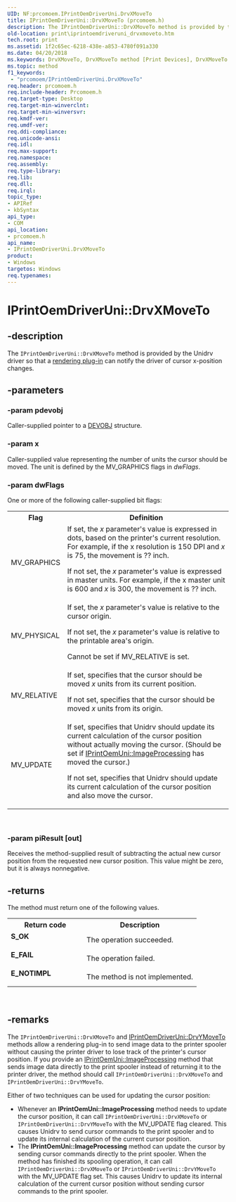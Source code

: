 ```yaml
---
UID: NF:prcomoem.IPrintOemDriverUni.DrvXMoveTo
title: IPrintOemDriverUni::DrvXMoveTo (prcomoem.h)
description: The IPrintOemDriverUni::DrvXMoveTo method is provided by the Unidrv driver so that a rendering plug-in can notify the driver of cursor x-position changes.
old-location: print\iprintoemdriveruni_drvxmoveto.htm
tech.root: print
ms.assetid: 1f2c65ec-6218-438e-a853-4780f091a330
ms.date: 04/20/2018
ms.keywords: DrvXMoveTo, DrvXMoveTo method [Print Devices], DrvXMoveTo method [Print Devices],IPrintOemDriverUni interface, IPrintOemDriverUni interface [Print Devices],DrvXMoveTo method, IPrintOemDriverUni.DrvXMoveTo, IPrintOemDriverUni::DrvXMoveTo, prcomoem/IPrintOemDriverUni::DrvXMoveTo, print.iprintoemdriveruni_drvxmoveto, print_unidrv-pscript_rendering_85f4b5f5-6953-4b3d-902c-4573c4a1bb90.xml
ms.topic: method
f1_keywords:
 - "prcomoem/IPrintOemDriverUni.DrvXMoveTo"
req.header: prcomoem.h
req.include-header: Prcomoem.h
req.target-type: Desktop
req.target-min-winverclnt: 
req.target-min-winversvr: 
req.kmdf-ver: 
req.umdf-ver: 
req.ddi-compliance: 
req.unicode-ansi: 
req.idl: 
req.max-support: 
req.namespace: 
req.assembly: 
req.type-library: 
req.lib: 
req.dll: 
req.irql: 
topic_type:
- APIRef
- kbSyntax
api_type:
- COM
api_location:
- prcomoem.h
api_name:
- IPrintOemDriverUni.DrvXMoveTo
product:
- Windows
targetos: Windows
req.typenames: 
---
```


# IPrintOemDriverUni::DrvXMoveTo


## -description


The <code>IPrintOemDriverUni::DrvXMoveTo</code> method is provided by the Unidrv driver so that a <a href="https://docs.microsoft.com/windows-hardware/drivers/print/rendering-plug-ins">rendering plug-in</a> can notify the driver of cursor x-position changes.


## -parameters




### -param pdevobj

Caller-supplied pointer to a <a href="https://docs.microsoft.com/windows-hardware/drivers/ddi/printoem/ns-printoem-_devobj">DEVOBJ</a> structure.


### -param x

Caller-supplied value representing the number of units the cursor should be moved. The unit is defined by the MV_GRAPHICS flags in <i>dwFlags</i>.


### -param dwFlags

One or more of the following caller-supplied bit flags:

<table>
<tr>
<th>Flag</th>
<th>Definition</th>
</tr>
<tr>
<td>
MV_GRAPHICS

</td>
<td>
If set, the <i>x</i> parameter's value is expressed in dots, based on the printer's current resolution. For example, if the x resolution is 150 DPI and <i>x</i> is 75, the movement is ?? inch.

If not set, the <i>x</i> parameter's value is expressed in master units. For example, if the x master unit is 600 and <i>x</i> is 300, the movement is ?? inch.

</td>
</tr>
<tr>
<td>
MV_PHYSICAL

</td>
<td>
If set, the <i>x</i> parameter's value is relative to the cursor origin.

If not set, the <i>x</i> parameter's value is relative to the printable area's origin.

Cannot be set if MV_RELATIVE is set.

</td>
</tr>
<tr>
<td>
MV_RELATIVE

</td>
<td>
If set, specifies that the cursor should be moved <i>x</i> units from its current position.

If not set, specifies that the cursor should be moved <i>x</i> units from its origin.

</td>
</tr>
<tr>
<td>
MV_UPDATE

</td>
<td>
If set, specifies that Unidrv should update its current calculation of the cursor position without actually moving the cursor. (Should be set if <a href="https://docs.microsoft.com/windows-hardware/drivers/ddi/prcomoem/nf-prcomoem-iprintoemuni-imageprocessing">IPrintOemUni::ImageProcessing</a> has moved the cursor.)

If not set, specifies that Unidrv should update its current calculation of the cursor position and also move the cursor.

</td>
</tr>
</table>
 


### -param piResult [out]

Receives the method-supplied result of subtracting the actual new cursor position from the requested new cursor position. This value might be zero, but it is always nonnegative.


## -returns



The method must return one of the following values.

<table>
<tr>
<th>Return code</th>
<th>Description</th>
</tr>
<tr>
<td width="40%">
<dl>
<dt><b>S_OK</b></dt>
</dl>
</td>
<td width="60%">
The operation succeeded.

</td>
</tr>
<tr>
<td width="40%">
<dl>
<dt><b>E_FAIL</b></dt>
</dl>
</td>
<td width="60%">
The operation failed.

</td>
</tr>
<tr>
<td width="40%">
<dl>
<dt><b>E_NOTIMPL</b></dt>
</dl>
</td>
<td width="60%">
The method is not implemented.

</td>
</tr>
</table>
 




## -remarks



The <code>IPrintOemDriverUni::DrvXMoveTo</code> and <a href="https://docs.microsoft.com/windows-hardware/drivers/ddi/prcomoem/nf-prcomoem-iprintoemdriveruni-drvymoveto">IPrintOemDriverUni::DrvYMoveTo</a> methods allow a rendering plug-in to send image data to the printer spooler without causing the printer driver to lose track of the printer's cursor position. If you provide an <a href="https://docs.microsoft.com/windows-hardware/drivers/ddi/prcomoem/nf-prcomoem-iprintoemuni-imageprocessing">IPrintOemUni::ImageProcessing</a> method that sends image data directly to the print spooler instead of returning it to the printer driver, the method should call <code>IPrintOemDriverUni::DrvXMoveTo</code> and <code>IPrintOemDriverUni::DrvYMoveTo</code>.

Either of two techniques can be used for updating the cursor position:

<ul>
<li>
Whenever an <b>IPrintOemUni::ImageProcessing</b> method needs to update the cursor position, it can call <code>IPrintOemDriverUni::DrvXMoveTo</code> or <code>IPrintOemDriverUni::DrvYMoveTo</code> with the MV_UPDATE flag cleared. This causes Unidrv to send cursor commands to the print spooler and to update its internal calculation of the current cursor position.

</li>
<li>
The <b>IPrintOemUni::ImageProcessing</b> method can update the cursor by sending cursor commands directly to the print spooler. When the method has finished its spooling operation, it can call <code>IPrintOemDriverUni::DrvXMoveTo</code> or <code>IPrintOemDriverUni::DrvYMoveTo</code> with the MV_UPDATE flag set. This causes Unidrv to update its internal calculation of the current cursor position without sending cursor commands to the print spooler.

</li>
</ul>


